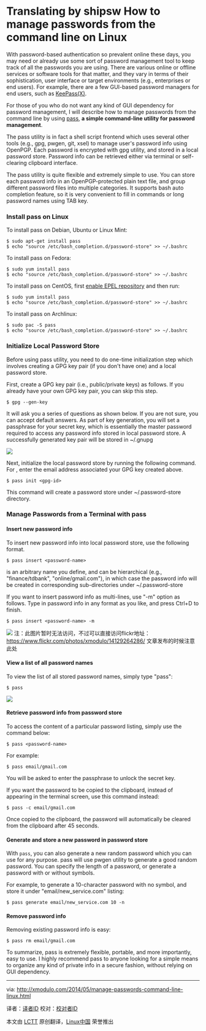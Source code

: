 Translating by shipsw
How to manage passwords from the command line on Linux
================================================================================
With password-based authentication so prevalent online these days, you may need or already use some sort of password management tool to keep track of all the passwords you are using. There are various online or offline services or software tools for that matter, and they vary in terms of their sophistication, user interface or target environments (e.g., enterprises or end users). For example, there are a few GUI-based password managers for end users, such as [KeePass(X)][1].

For those of you who do not want any kind of GUI dependency for password management, I will describe how to manage passwords from the command line by using [pass][2], **a simple command-line utility for password management**.

The pass utility is in fact a shell script frontend which uses several other tools (e.g., gpg, pwgen, git, xsel) to manage user's password info using OpenPGP. Each password is encrypted with gpg utility, and stored in a local password store. Password info can be retrieved either via terminal or self-clearing clipboard interface.

The pass utility is quite flexible and extremely simple to use. You can store each password info in an OpenPGP-protected plain text file, and group different password files into multiple categories. It supports bash auto completion feature, so it is very convenient to fill in commands or long password names using TAB key.

### Install pass on Linux ###

To install pass on Debian, Ubuntu or Linux Mint:

    $ sudo apt-get install pass
    $ echo "source /etc/bash_completion.d/password-store" >> ~/.bashrc

To install pass on Fedora:

    $ sudo yum install pass
    $ echo "source /etc/bash_completion.d/password-store" >> ~/.bashrc

To install pass on CentOS, first [enable EPEL repository][3] and then run:

    $ sudo yum install pass
    $ echo "source /etc/bash_completion.d/password-store" >> ~/.bashrc

To install pass on Archlinux:

    $ sudo pac -S pass
    $ echo "source /etc/bash_completion.d/password-store" >> ~/.bashrc

### Initialize Local Password Store ###

Before using pass utility, you need to do one-time initialization step which involves creating a GPG key pair (if you don't have one) and a local password store.

First, create a GPG key pair (i.e., public/private keys) as follows. If you already have your own GPG key pair, you can skip this step.

    $ gpg --gen-key 

It will ask you a series of questions as shown below. If you are not sure, you can accept default answers. As part of key generation, you will set a passphrase for your secret key, which is essentially the master password required to access any password info stored in local password store. A successfully generated key pair will be stored in ~/.gnupg

![](https://farm3.staticflickr.com/2922/13965806430_a19596da60_z.jpg)

Next, initialize the local password store by running the following command. For <gpg-id>, enter the email address associated your GPG key created above.

    $ pass init <gpg-id> 

This command will create a password store under ~/.password-store directory.

### Manage Passwords from a Terminal with pass ###

#### Insert new password info ####

To insert new password info into local password store, use the following format.

    $ pass insert <password-name> 

<password-name> is an arbitrary name you define, and can be hierarchical (e.g., "finance/tdbank", "online/gmail.com"), in which case the password info will be created in corresponding sub-directories under ~/.password-store

If you want to insert password info as multi-lines, use "-m" option as follows. Type in password info in any format as you like, and press Ctrl+D to finish.

    $ pass insert <password-name> -m 

![](https://farm6.staticflickr.com/5564/14129264286_4315cb386b_o_d.jpg)
注：此图片暂时无法访问，不过可以直接访问flickr地址：https://www.flickr.com/photos/xmodulo/14129264286/ 文章发布的时候注意此处

#### View a list of all password names ####

To view the list of all stored password names, simply type "pass":

    $ pass 

![](https://farm3.staticflickr.com/2905/13965804498_92b0af83cf_o.jpg)

#### Retrieve password info from password store ####

To access the content of a particular password listing, simply use the command below:

    $ pass <password-name> 

For example:

    $ pass email/gmail.com 

You will be asked to enter the passphrase to unlock the secret key.

If you want the password to be copied to the clipboard, instead of appearing in the terminal screen, use this command instead:

    $ pass -c email/gmail.com 

Once copied to the clipboard, the password will automatically be cleared from the clipboard after 45 seconds.

#### Generate and store a new password in password store ####

With `pass`, you can also generate a new random password which you can use for any purpose. pass will use pwgen utility to generate a good random password. You can specify the length of a password, or generate a password with or without symbols.

For example, to generate a 10-character password with no symbol, and store it under "email/new_service.com" listing:

    $ pass generate email/new_service.com 10 -n 

#### Remove password info ####

Removing existing password info is easy:

    $ pass rm email/gmail.com 

To summarize, pass is extremely flexible, portable, and more importantly, easy to use. I highly recommend pass to anyone looking for a simple means to organize any kind of private info in a secure fashion, without relying on GUI dependency.

--------------------------------------------------------------------------------

via: http://xmodulo.com/2014/05/manage-passwords-command-line-linux.html

译者：[译者ID](https://github.com/译者ID) 校对：[校对者ID](https://github.com/校对者ID)

本文由 [LCTT](https://github.com/LCTT/TranslateProject) 原创翻译，[Linux中国](http://linux.cn/) 荣誉推出

[1]:http://xmodulo.com/2013/08/how-to-manage-multiple-passwords-on-linux.html
[2]:http://www.zx2c4.com/projects/password-store/
[3]:http://xmodulo.com/2013/03/how-to-set-up-epel-repository-on-centos.html
